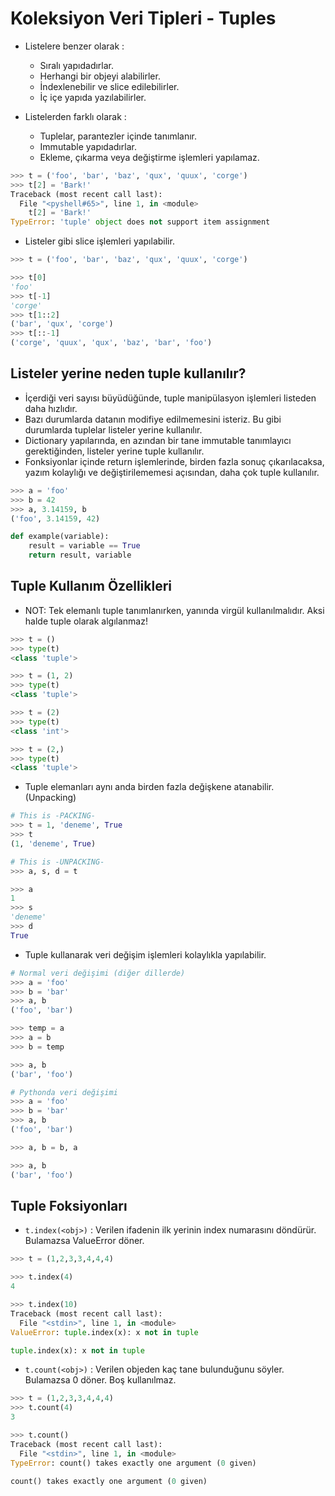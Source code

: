 # Koleksiyon Veri Tipleri - Tuples

- Listelere benzer olarak :
    - Sıralı yapıdadırlar.
    - Herhangi bir objeyi alabilirler.
    - İndexlenebilir ve slice edilebilirler.
    - İç içe yapıda yazılabilirler.

- Listelerden farklı olarak :
    - Tuplelar, parantezler içinde tanımlanır.
    - Immutable yapıdadırlar.
    - Ekleme, çıkarma veya değiştirme işlemleri yapılamaz.

```python
>>> t = ('foo', 'bar', 'baz', 'qux', 'quux', 'corge')
>>> t[2] = 'Bark!'
Traceback (most recent call last):
  File "<pyshell#65>", line 1, in <module>
    t[2] = 'Bark!'
TypeError: 'tuple' object does not support item assignment
```

- Listeler gibi slice işlemleri yapılabilir.

```python
>>> t = ('foo', 'bar', 'baz', 'qux', 'quux', 'corge')

>>> t[0]
'foo'
>>> t[-1]
'corge'
>>> t[1::2]
('bar', 'qux', 'corge')
>>> t[::-1]
('corge', 'quux', 'qux', 'baz', 'bar', 'foo')
```

## Listeler yerine neden tuple kullanılır?

- İçerdiği veri sayısı büyüdüğünde, tuple manipülasyon işlemleri listeden daha hızlıdır.
- Bazı durumlarda datanın modifiye edilmemesini isteriz. Bu gibi durumlarda tuplelar listeler yerine kullanılır.
- Dictionary yapılarında, en azından bir tane immutable tanımlayıcı gerektiğinden, listeler yerine tuple kullanılır.
- Fonksiyonlar içinde return işlemlerinde, birden fazla sonuç çıkarılacaksa, yazım kolaylığı ve değiştirilememesi açısından, daha çok tuple kullanılır. 

```python
>>> a = 'foo'
>>> b = 42
>>> a, 3.14159, b
('foo', 3.14159, 42)

def example(variable):
    result = variable == True
    return result, variable
```

## Tuple Kullanım Özellikleri

- NOT: Tek elemanlı tuple tanımlanırken, yanında virgül kullanılmalıdır. Aksi halde tuple olarak algılanmaz!

```python
>>> t = ()
>>> type(t)
<class 'tuple'>

>>> t = (1, 2)
>>> type(t)
<class 'tuple'>

>>> t = (2)
>>> type(t)
<class 'int'>

>>> t = (2,)
>>> type(t)
<class 'tuple'>
```

- Tuple elemanları aynı anda birden fazla değişkene atanabilir. (Unpacking)

```python
# This is -PACKING-
>>> t = 1, 'deneme', True
>>> t
(1, 'deneme', True)

# This is -UNPACKING-
>>> a, s, d = t

>>> a
1
>>> s
'deneme'
>>> d
True
```

- Tuple kullanarak veri değişim işlemleri kolaylıkla yapılabilir.

```python
# Normal veri değişimi (diğer dillerde)
>>> a = 'foo'
>>> b = 'bar'
>>> a, b
('foo', 'bar')

>>> temp = a
>>> a = b
>>> b = temp

>>> a, b
('bar', 'foo')
```

```python
# Pythonda veri değişimi
>>> a = 'foo'
>>> b = 'bar'
>>> a, b
('foo', 'bar')

>>> a, b = b, a

>>> a, b
('bar', 'foo')
```

## Tuple Foksiyonları

- `t.index(<obj>)`  : Verilen ifadenin ilk yerinin index numarasını döndürür. Bulamazsa ValueError döner.

```python
>>> t = (1,2,3,3,4,4,4)

>>> t.index(4)
4

>>> t.index(10)
Traceback (most recent call last):
  File "<stdin>", line 1, in <module>
ValueError: tuple.index(x): x not in tuple

tuple.index(x): x not in tuple
```

- `t.count(<obj>)`  : Verilen objeden kaç tane bulunduğunu söyler. Bulamazsa 0 döner. Boş kullanılmaz.

```python
>>> t = (1,2,3,3,4,4,4)
>>> t.count(4)
3

>>> t.count()
Traceback (most recent call last):
  File "<stdin>", line 1, in <module>
TypeError: count() takes exactly one argument (0 given)

count() takes exactly one argument (0 given)
```